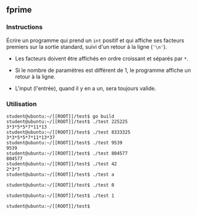 ## fprime

### Instructions

Écrire un programme qui prend un `int` positif et qui affiche ses facteurs premiers sur la sortie standard, suivi d'un retour à la ligne (`'\n'`).

-   Les facteurs doivent être affichés en ordre croissant et séparés par `*`.

-   Si le nombre de paramètres est différent de 1, le programme affiche un retour à la ligne.

-   L'input (l'entrée), quand il y en a un, sera toujours valide.

### Utilisation

```console
student@ubuntu:~/[[ROOT]]/test$ go build
student@ubuntu:~/[[ROOT]]/test$ ./test 225225
3*3*5*5*7*11*13
student@ubuntu:~/[[ROOT]]/test$ ./test 8333325
3*3*5*5*7*11*13*37
student@ubuntu:~/[[ROOT]]/test$ ./test 9539
9539
student@ubuntu:~/[[ROOT]]/test$ ./test 804577
804577
student@ubuntu:~/[[ROOT]]/test$ ./test 42
2*3*7
student@ubuntu:~/[[ROOT]]/test$ ./test a

student@ubuntu:~/[[ROOT]]/test$ ./test 0

student@ubuntu:~/[[ROOT]]/test$ ./test 1

student@ubuntu:~/[[ROOT]]/test$
```

